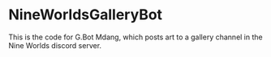 # NineWorldsGalleryBot

This is the code for G.Bot Mdang, which posts art to a gallery channel in the Nine Worlds discord server.
